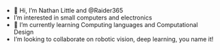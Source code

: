 - 👋 Hi, I’m Nathan Little and @Raider365
-  I’m interested in small computers and electronics
- 🌱 I’m currently learning Computing languages and Computational Design
-  I’m looking to collaborate on robotic vision, deep learning, you name it!


